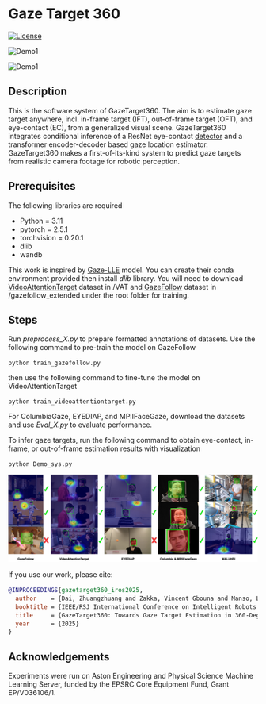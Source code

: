 # Gaze Target 360

[![License](https://img.shields.io/badge/License-MIT-green.svg)](LICENSE)

![Demo1](gifs/demo1.gif)

![Demo1](gifs/demo2.gif)

## Description

This is the software system of GazeTarget360. The aim is to estimate gaze target anywhere, incl. in-frame target (IFT), out-of-frame target (OFT), and eye-contact (EC), from a generalized visual scene. GazeTarget360 integrates conditional inference of a ResNet eye-contact [detector](https://github.com/rehg-lab/eye-contact-cnn) and a transformer encoder-decoder based gaze location estimator. GazeTarget360 makes a first-of-its-kind system to predict gaze targets from realistic camera footage for robotic perception.

## Prerequisites

The following libraries are required

- Python = 3.11
- pytorch = 2.5.1
- torchvision = 0.20.1
- dlib
- wandb

This work is inspired by [Gaze-LLE](https://github.com/fkryan/gazelle/tree/main?tab=readme-ov-file) model. You can create their conda environment provided then install *dlib* library. You will need to download [VideoAttentionTarget](https://github.com/ejcgt/attention-target-detection) dataset in /VAT and [GazeFollow](https://huggingface.co/datasets/ShijianDeng/gazefollow) dataset in /gazefollow_extended under the root folder for training.

## Steps

Run *preprocess_X.py* to prepare formatted annotations of datasets. Use the following command to pre-train the model on GazeFollow

```base
python train_gazefollow.py
```

then use the following command to fine-tune the model on VideoAttentionTarget

```base
python train_videoattentiontarget.py
```

For ColumbiaGaze, EYEDIAP, and MPIIFaceGaze, download the datasets and use *Eval_X.py* to evaluate performance. 

To infer gaze targets, run the following command to obtain eye-contact, in-frame, or out-of-frame estimation results with visualization

```base
python Demo_sys.py
```

![openingfig](https://github.com/zdai257/DisengageNet/blob/main/processed/demo0.jpg)

If you use our work, please cite:

```bibtex
@INPROCEEDINGS{gazetarget360_iros2025,
  author    = {Dai, Zhuangzhuang and Zakka, Vincent Gbouna and Manso, Luis J. and Li, Chen},
  booktitle = {IEEE/RSJ International Conference on Intelligent Robots and Systems (IROS)}, 
  title     = {GazeTarget360: Towards Gaze Target Estimation in 360-Degree for Robot Perception}, 
  year      = {2025}
}
```

## Acknowledgements

Experiments were run on Aston Engineering and Physical Science Machine Learning Server, funded by the EPSRC Core Equipment Fund, Grant EP/V036106/1.

